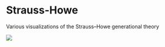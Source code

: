 # Strauss-Howe
Various visualizations of the Strauss–Howe generational theory

<img src="https://i.imgur.com/UnOAOY1.gifv"
     style="float: left; margin-right: 10px;" />
